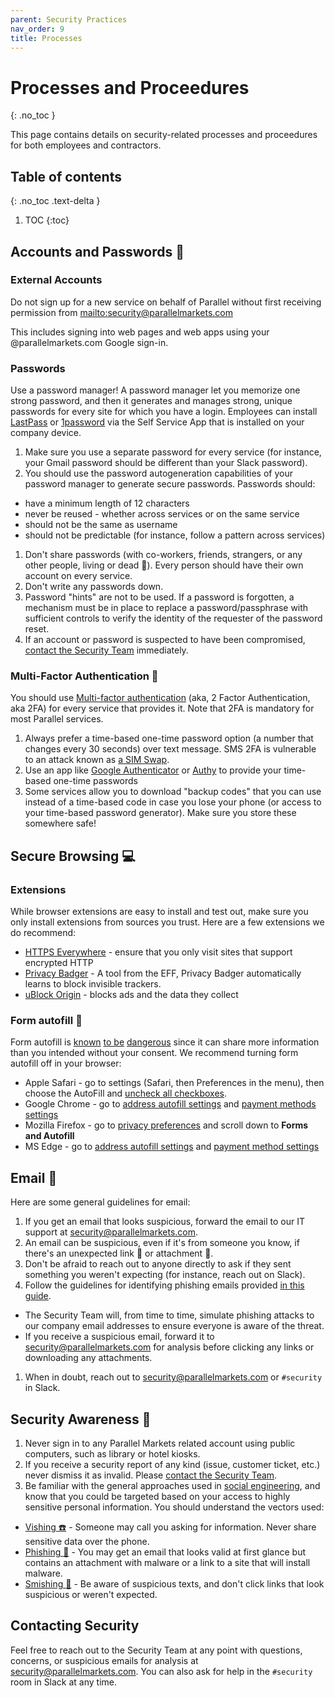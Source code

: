 ```yaml
---
parent: Security Practices
nav_order: 9
title: Processes
---
```

# Processes and Proceedures
{: .no_toc }

This page contains details on security-related processes and proceedures for both employees and contractors.

## Table of contents
{: .no_toc .text-delta }

1. TOC
{:toc}

## Accounts and Passwords :closed_lock_with_key:

### External Accounts

Do not sign up for a new service on behalf of Parallel without first receiving permission from [mailto:security@parallelmarkets.com](security@parallelmarkets.com)

This includes signing into web pages and web apps using your @parallelmarkets.com Google sign-in.

### Passwords
Use a password manager!  A password manager let you memorize one strong password, and then it generates and manages strong, unique passwords for every site for which you have a login.  Employees can install [LastPass](https://www.lastpass.com/) or [1password](https://1password.com/) via the Self Service App that is installed on your company device.

1. Make sure you use a separate password for every service (for instance, your Gmail password should be different than your Slack password).
1. You should use the password autogeneration capabilities of your password manager to generate secure passwords.  Passwords should:
 * have a minimum length of 12 characters
 * never be reused - whether across services or on the same service
 * should not be the same as username
 * should not be predictable (for instance, follow a pattern across services)
1. Don't share passwords (with co-workers, friends, strangers, or any other people, living or dead :ghost:).  Every person should have their own account on every service.
1. Don't write any passwords down.
1. Password "hints" are not to be used. If a password is forgotten, a mechanism must be in place to replace a password/passphrase with sufficient controls to verify the identity of the requester of the password reset.
1. If an account or password is suspected to have been compromised,  [contact the Security Team](#contacting-security) immediately.

### Multi-Factor Authentication :iphone:
You should use [Multi-factor authentication](https://en.wikipedia.org/wiki/Multi-factor_authentication) (aka, 2 Factor Authentication, aka 2FA) for every service that provides it.  Note that 2FA is mandatory for most Parallel services.

1. Always prefer a time-based one-time password option (a number that changes every 30 seconds) over text message.  SMS 2FA is vulnerable to an attack known as [a SIM Swap](https://www.wired.com/story/sim-swap-attack-defend-phone/).
1. Use an app like [Google Authenticator](https://support.google.com/accounts/answer/1066447?hl=en&ref_topic=2954345) or [Authy](https://authy.com) to provide your time-based one-time passwords
1. Some services allow you to download "backup codes" that you can use instead of a time-based code in case you lose your phone (or access to your time-based password generator).  Make sure you store these somewhere safe!

## Secure Browsing :computer:

### Extensions
While browser extensions are easy to install and test out, make sure you only install extensions from sources you trust.  Here are a few extensions we do recommend:

* [HTTPS Everywhere](https://www.eff.org/https-everywhere) - ensure that you only visit sites that support encrypted HTTP
* [Privacy Badger](https://privacybadger.org) - A tool from the EFF, Privacy Badger automatically learns to block invisible trackers.
* [uBlock Origin](https://github.com/gorhill/uBlock#installation) - blocks ads and the data they collect

### Form autofill :memo:
Form autofill is [known](https://www.popularmechanics.com/technology/security/a24687/autofill-bad/) [to be](https://www.techadvisory.org/2019/01/the-dangers-of-autocomplete-passwords/) [dangerous](https://thehackernews.com/2017/01/browser-autofill-phishing.html) since it can share more information than you intended without your consent. We recommend turning form autofill off in your browser:

* Apple Safari - go to settings (Safari, then Preferences in the menu), then choose the AutoFill and [uncheck all checkboxes](https://support.apple.com/guide/safari/autofill-ibrwa005/mac).
* Google Chrome - go to [address autofill settings](chrome://settings/addresses) and [payment methods settings](chrome://settings/payments)
* Mozilla Firefox - go to [privacy preferences](about:preferences#privacy) and scroll down to **Forms and Autofill**
* MS Edge - go to [address autofill settings](edge://settings/addresses) and [payment method settings](edge://settings/payments)
 
## Email :email:
Here are some general guidelines for email:

1. If you get an email that looks suspicious, forward the email to our IT support at [security@parallelmarkets.com](mailto:security@parallelmarkets.com).
1. An email can be suspicious, even if it's from someone you know, if there's an unexpected link :link: or attachment :file_folder:.
1. Don't be afraid to reach out to anyone directly to ask if they sent something you weren't expecting (for instance, reach out on Slack).
1. Follow the guidelines for identifying phishing emails provided [in this guide](https://www.itgovernance.co.uk/blog/5-ways-to-detect-a-phishing-email).
 * The Security Team will, from time to time, simulate phishing attacks to our company email addresses to ensure everyone is aware of the threat.
 * If you receive a suspicious email, forward it to [security@parallelmarkets.com](mailto:security@parallelmarkets.com) for analysis before clicking any links or downloading any attachments.
1. When in doubt, reach out to [security@parallelmarkets.com](mailto:security@parallelmarkets.com) or `#security` in Slack.

## Security Awareness :eyes:
1. Never sign in to any Parallel Markets related account using public computers, such as library or hotel kiosks.
1. If you receive a security report of any kind (issue, customer ticket, etc.) never dismiss it as invalid. Please [contact the Security Team](#contacting-security).
1. Be familiar with the general approaches used in [social engineering](https://en.wikipedia.org/wiki/Social_engineering_(security)), and know that you could be targeted based on your access to highly sensitive personal information.  You should understand the vectors used:
 * [Vishing :phone:](https://en.wikipedia.org/wiki/Social_engineering_(security)#Vishing) - Someone may call you asking for information.  Never share sensitive data over the phone.
 * [Phishing :fishing_pole_and_fish:](https://en.wikipedia.org/wiki/Social_engineering_(security)#Phishing) - You may get an email that looks valid at first glance but contains an attachment with malware or a link to a site that will install malware.
 * [Smishing :iphone:](https://en.wikipedia.org/wiki/Social_engineering_(security)#Smishing) - Be aware of suspicious texts, and don't click links that look suspicious or weren't expected.

## Contacting Security

Feel free to reach out to the Security Team at any point with questions, concerns, or suspicious emails for analysis at [security@parallelmarkets.com](mailto:security@parallelmarkets.com).  You can also ask for help in the `#security` room in Slack at any time.
